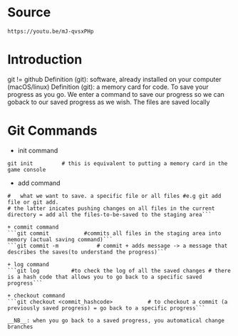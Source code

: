 # Source
	https://youtu.be/mJ-qvsxPHp

# Introduction
git != github
Definition (git): software, already installed on your computer (macOS/linux) 
Definition (git): a memory card for code. To save your progress as you go. We enter a command to save our progress so we can goback to our saved progress as we wish. The files are saved locally

# Git Commands
+ init command

```git init 		# this is equivalent to putting a memory card in the game console```

+ add command
```git add <file(s)> 				
#	what we want to save. a specific file or all files #e.g git add file or git add. 
# the latter inicates pushing changes on all files in the current directory = add all the files-to-be-saved to the staging area```

+ commit command
```git commit 			#commits all files in the staging area into memory (actual saving command)```
```git commit -m 			# commit + adds message -> a message that describes the saves(to understand the progress)```

+ log command
```git log 			#to check the log of all the saved changes # there is a hash code that allows you to go back to a specific saved progress```

+ checkout command
```git checkout <commit_hashcode> 			# to checkout a commit (a previously saved progress) = go back to a specific progress```

__NB__: when you go back to a saved progress, you automatical change branches






